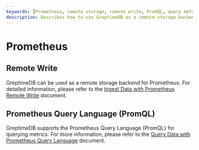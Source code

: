```yaml
---
keywords: [Prometheus, remote storage, remote write, PromQL, query metrics]
description: Describes how to use GreptimeDB as a remote storage backend for Prometheus and how to query metrics using Prometheus Query Language (PromQL).
---
```


# Prometheus

## Remote Write

GreptimeDB can be used as a remote storage backend for Prometheus.
For detailed information,
please refer to the [Ingest Data with Prometheus Remote Write](/user-guide/ingest-data/for-observerbility/prometheus.md) document.

## Prometheus Query Language (PromQL)

GreptimeDB supports the Prometheus Query Language (PromQL) for querying metrics.
For more information,
please refer to the [Query Data with Prometheus Query Language](/user-guide/query-data/promql.md) document.
